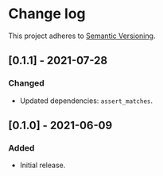 # Change log

This project adheres to [Semantic Versioning](https://semver.org/spec/v2.0.0.html).

## [0.1.1] - 2021-07-28

### Changed

- Updated dependencies: `assert_matches`.

## [0.1.0] - 2021-06-09

### Added

- Initial release.
